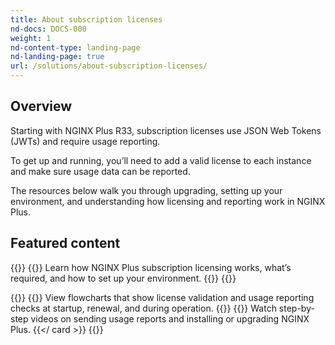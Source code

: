 ```yaml
---
title: About subscription licenses
nd-docs: DOCS-000
weight: 1
nd-content-type: landing-page
nd-landing-page: true
url: /solutions/about-subscription-licenses/
---
```


## Overview

Starting with NGINX Plus R33, subscription licenses use JSON Web Tokens (JWTs) and require usage reporting.  

To get up and running, you’ll need to add a valid license to each instance and make sure usage data can be reported.  

The resources below walk you through upgrading, setting up your environment, and understanding how licensing and reporting work in NGINX Plus.

## Featured content

{{<card-section showAsCards="true" isFeaturedSection="true">}}
  {{<card title="Get started" titleUrl="getting-started/" icon="unplug" isFullSize="true">}}
    Learn how NGINX Plus subscription licensing works, what’s required, and how to set up your environment.
  {{</card >}}
{{</card-section>}}

{{<card-section showAsCards="true" >}}
  {{<card title="Licensing workflows" titleUrl="nginx-plus-licensing-workflows/" icon="workflow" >}}
    View flowcharts that show license validation and usage reporting checks at startup, renewal, and during operation.
  {{</card>}}
  {{<card title="Instructional videos" titleUrl="instructional-videos/" icon="youtube" >}}
    Watch step-by-step videos on sending usage reports and installing or upgrading NGINX Plus.
  {{</ card >}}
{{</card-section>}}     
